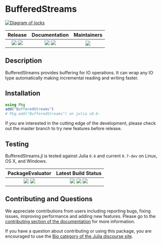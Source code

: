# BufferedStreams

[![Diagram of locks](https://biojulia.github.io/BufferedStreams.jl/locks.gif)](https://www.pc.gc.ca/eng/lhn-nhs/qc/annedebellevue/natcul/natcul2/b.aspx)

| **Release**                                                     | **Documentation**                                                               | **Maintainers**                             |
|:---------------------------------------------------------------:|:-------------------------------------------------------------------------------:|:-------------------------------------------:|
| [![][release-img]][release-url] [![][license-img]][license-url] | [![][docs-stable-img]][docs-stable-url] [![][docs-latest-img]][docs-latest-url] | ![][maintainer-a-img] |


## Description

BufferedStreams provides buffering for IO operations. It can wrap any IO type
automatically making incremental reading and writing faster.


## Installation

```julia
using Pkg
add("BufferedStreams")
# Pkg.add("BufferedStreams") on julia v0.6-
```

If you are interested in the cutting edge of the development, please check out
the master branch to try new features before release.


## Testing

BufferedStreams.jl is tested against Julia `0.6` and current `0.7-dev` on Linux, OS X, and Windows.

| **PackageEvaluator**                                            | **Latest Build Status**                                                                                |
|:---------------------------------------------------------------:|:------------------------------------------------------------------------------------------------------:|
| [![][pkg-0.6-img]][pkg-0.6-url] [![][pkg-0.7-img]][pkg-0.7-url] | [![][travis-img]][travis-url] [![][appveyor-img]][appveyor-url] [![][codecov-img]][codecov-url]        |


## Contributing and Questions

We appreciate contributions from users including reporting bugs, fixing issues,
improving performance and adding new features.
Please go to the [contributing section of the documentation](https://biojulia.net/Contributing/latest)
for more information.

If you have a question about
contributing or using this package, you are encouraged to use the
[Bio category of the Julia discourse
site](https://discourse.julialang.org/c/domain/bio).


[release-img]: https://img.shields.io/github/release/BioJulia/BufferedStreams.jl.svg
[release-url]: https://github.com/BioJulia/BufferedStreams.jl/releases/latest

[license-img]: https://img.shields.io/badge/license-MIT-green.svg
[license-url]: https://github.com/BioJulia/BufferedStreams.jl/blob/master/LICENSE

[docs-latest-img]: https://img.shields.io/badge/docs-latest-blue.svg
[docs-latest-url]: https://biojulia.github.io/BufferedStreams.jl/latest
[docs-stable-img]: https://img.shields.io/badge/docs-stable-blue.svg
[docs-stable-url]: https://biojulia.github.io/BufferedStreams.jl/stable

[maintainer-a-img]: https://img.shields.io/badge/BioJulia%20Maintainer-Ward9250-orange.svg

[pkg-0.6-img]: https://pkg.julialang.org/badges/BufferedStreams_0.6.svg
[pkg-0.6-url]: https://pkg.julialang.org/detail/BufferedStreams
[pkg-0.7-img]: https://pkg.julialang.org/badges/BufferedStreams_0.7.svg
[pkg-0.7-url]: https://pkg.julialang.org/detail/BufferedStreams

[travis-img]: https://img.shields.io/travis/BioJulia/BufferedStreams.jl/master.svg?label=Linux+/+macOS
[travis-url]: https://travis-ci.org/BioJulia/BufferedStreams.jl

[appveyor-img]: https://img.shields.io/appveyor/ci/BioJulia/BufferedStreams.jl/master.svg?label=Windows
[appveyor-url]: https://ci.appveyor.com/project/Ward9250/bufferedstreams-jl/branch/master

[codecov-img]: https://codecov.io/gh/BioJulia/BufferedStreams.jl/branch/master/graph/badge.svg
[codecov-url]: https://codecov.io/gh/BioJulia/BufferedStreams.jl

